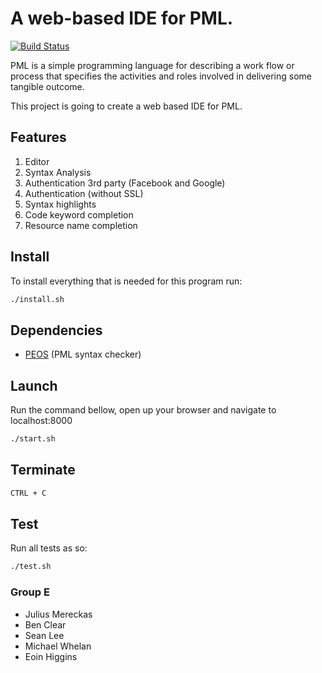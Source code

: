 # A web-based IDE for PML.

[![Build Status](https://travis-ci.org/mereckaj/CS4098-Group-E.svg?branch=master)](https://travis-ci.org/mereckaj/CS4098-Group-E)

PML is a simple programming language for describing a work flow or process that specifies the activities and roles involved in delivering some tangible outcome.

This project is going to create a web based IDE for PML.

Features
--------
1. Editor
2. Syntax Analysis 
3. Authentication 3rd party (Facebook and Google)
4. Authentication (without SSL)
5. Syntax highlights
6. Code keyword completion 
7. Resource name completion

Install
-------

To install everything that is needed for this program run:
```bash
./install.sh
```
Dependencies
------------

* [PEOS](https://github.com/jnoll/peos) (PML syntax checker)


Launch
------

Run the command bellow, open up your browser and navigate to localhost:8000
```bash
./start.sh
```

Terminate
---------
```bash
CTRL + C
```

Test
----
Run all tests as so:
```bash
./test.sh
```

### Group E
 * Julius Mereckas
 * Ben Clear
 * Sean Lee
 * Michael Whelan
 * Eoin Higgins